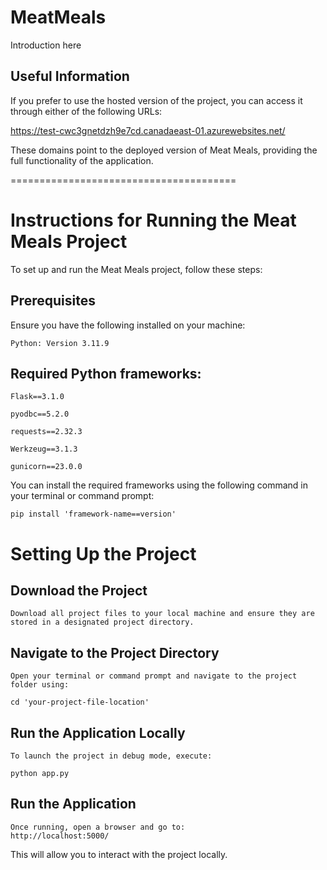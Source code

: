 # MeatMeals

Introduction here 

## Useful Information

If you prefer to use the hosted version of the project, you can access it through either of the following URLs:

https://test-cwc3gnetdzh9e7cd.canadaeast-01.azurewebsites.net/

These domains point to the deployed version of Meat Meals, providing the full functionality of the application.

=======================================
# Instructions for Running the Meat Meals Project

To set up and run the Meat Meals project, follow these steps:

##  Prerequisites
Ensure you have the following installed on your machine:

```
Python: Version 3.11.9
```

## Required Python frameworks:

```
Flask==3.1.0

pyodbc==5.2.0

requests==2.32.3

Werkzeug==3.1.3

gunicorn==23.0.0
```

You can install the required frameworks using the following command in your terminal or command prompt:

```
pip install 'framework-name==version'
```

# Setting Up the Project
## Download the Project

```
Download all project files to your local machine and ensure they are stored in a designated project directory.
```

## Navigate to the Project Directory
```
Open your terminal or command prompt and navigate to the project folder using:

cd 'your-project-file-location'
```

## Run the Application Locally
```
To launch the project in debug mode, execute:

python app.py
```

## Run the Application
```
Once running, open a browser and go to:
http://localhost:5000/
```

This will allow you to interact with the project locally.
